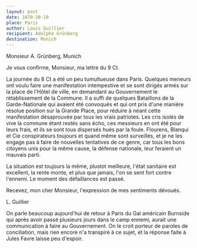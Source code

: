 ```yaml
---
layout: post
date: 1870-10-10
place: Paris
author: Louis Guillier
recipient: Adolphe Grünberg
destination: Munich
---
```


Monsieur A. Grünberg, Munich


Je vous confirme, Monsieur, ma lettre du 9 Ct.

La journée du 8 Ct a été un peu tumultueuse dans Paris. Quelques meneurs ont
voulu faire une manifestation intempestive et se sont dirigés armés sur la
place de l'Hôtel de ville, en demandant au Gouvernement le rétablissement de la
Commune. Il a suffi de quelques Bataillons de la Garde-Nationale qui avaient
été convoqués et qui ont pris d'une manière résolue position sur la Grande
Place, pour réduire à néant cette manifestation désaprouvée par tous les vrais
patriotes. Les cris isolés de vive la commune étant restés sans écho, ces
messieurs en ont été pour leurs frais, et ils se sont tous dispersés hués par
la foule. Flourens, Blanqui et Cie conspirateurs toujours et quand même sont
surveillés, et je ne les engage pas à faire de nouvelles tentatives de ce
genre, car tous les bons citoyens unis pour la même cause, la défense
nationale, leur feraient un mauvais parti.

La situation est toujours la même, plustot meilleure, l'état sanitaire est
excellent, la rente monte, et plus que jamais, l'on se sent fort contre
l'ennemi. Le moment des défaillances est passé.

Recevez, mon cher Monsieur, l'expression de mes sentiments dévoués.

L. Guillier


On parle beaucoup aujourd'hui de retour à Paris du Gal américain Burnside qui
après avoir passé plusieurs jours dans le camp ennemi, aurait une communication
à faire au Gouvernement. On le croit porteur de paroles de conciliation, mais
rien encore n'a transpiré à ce sujet, et la réponse faite à Jules Favre laisse
peu d'espoir.
